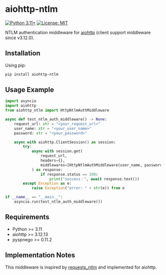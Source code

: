 # aiohttp-ntlm

[![Python 3.11+](https://img.shields.io/badge/python-3.11+-blue.svg)](https://www.python.org/downloads/)
[![License: MIT](https://img.shields.io/badge/License-MIT-yellow.svg)](https://opensource.org/licenses/MIT)

NTLM authentication middleware for [aiohttp](https://github.com/aio-libs/aiohttp) (client support middleware since v3.12.0).

## Installation

Using pip:

```bash
pip install aiohttp-ntlm
```

## Usage Example

```python
import asyncio
import aiohttp
from aiohttp_ntlm import HttpNtlmAuthMiddleware

async def test_ntlm_auth_middleware() -> None:
    request_url: str = "<your_request_url>" 
    user_name: str = "<your_user_name>"
    password: str = "<your_password>"

    async with aiohttp.ClientSession() as session:
        try:
            async with session.get(
                request_url, 
                headers={}, 
                middlewares=[HttpNtlmAuthMiddleware(user_name, password)]
            ) as response:
                if response.status == 200:
                    print("success：", await response.text())
        except Exception as e:
            raise Exception("error: " + str(e)) from e

if __name__ == "__main__":
    asyncio.run(test_ntlm_auth_middleware())
```

## Requirements

- Python >= 3.11
- aiohttp >= 3.12.13
- pyspnego >= 0.11.2

## Implementation Notes

This middleware is inspired by [requests_ntlm](https://github.com/requests/requests-ntlm) and implemented for aiohttp.